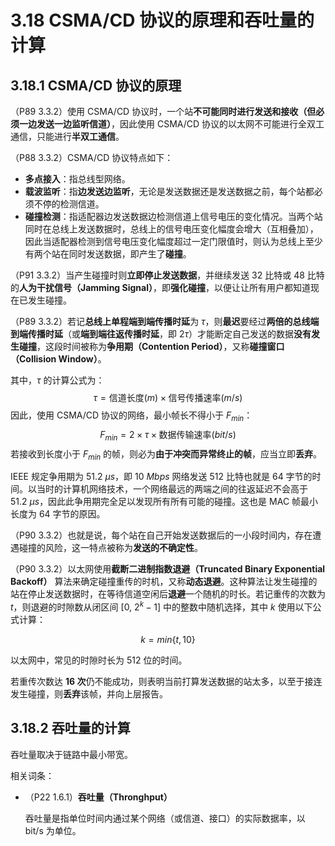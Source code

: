 # 3.18 CSMA/CD 协议的原理和吞吐量的计算

## 3.18.1 CSMA/CD 协议的原理

（P89 3.3.2）使用 CSMA/CD 协议时，一个站**不可能同时进行发送和接收（但必须一边发送一边监听信道）**，因此使用 CSMA/CD 协议的以太网不可能进行全双工通信，只能进行**半双工通信**。

（P88 3.3.2）CSMA/CD 协议特点如下：

+ **多点接入**：指总线型网络。
+ **载波监听**：指**边发送边监听**，无论是发送数据还是发送数据之前，每个站都必须不停的检测信道。
+ **碰撞检测**：指适配器边发送数据边检测信道上信号电压的变化情况。当两个站同时在总线上发送数据时，总线上的信号电压变化幅度会增大（互相叠加），因此当适配器检测到信号电压变化幅度超过一定门限值时，则认为总线上至少有两个站在同时发送数据，即产生了**碰撞**。

（P91 3.3.2）当产生碰撞时则**立即停止发送数据**，并继续发送 32 比特或 48 比特的**人为干扰信号（Jamming Signal）**，即**强化碰撞**，以便让让所有用户都知道现在已发生碰撞。

（P89 3.3.2）若记**总线上单程端到端传播时延**为 $\tau$，则**最迟**要经过**两倍的总线端到端传播时延**（或**端到端往返传播时延**，即 $2 \tau$）才能断定自己发送的数据**没有发生碰撞**，这段时间被称为**争用期（Contention Period）**，又称**碰撞窗口（Collision Window）**。

其中，$\tau$ 的计算公式为：
$$
\tau=\text{信道长度}(m) \times \text{信号传播速率}(m/s)
$$
因此，使用 CSMA/CD 协议的网络，最小帧长不得小于 $F_{min}$：
$$
F_{min}=2 \times \tau \times \text{数据传输速率}(bit/s)
$$
若接收到长度小于 $F_{min}$ 的帧，则必为**由于冲突而异常终止的帧**，应当立即**丢弃**。

IEEE 规定争用期为 $51.2\ \mu s$，即 $10\ Mbps$ 网络发送 512 比特也就是 64 字节的时间。以当时的计算机网络技术，一个网络最远的两端之间的往返延迟不会高于 $51.2\ \mu s$，因此此争用期完全足以发现所有所有可能的碰撞。这也是 MAC 帧最小长度为 64 字节的原因。

（P90 3.3.2）也就是说，每个站在自己开始发送数据后的一小段时间内，存在遭遇碰撞的风险，这一特点被称为**发送的不确定性**。

（P90 3.3.2）以太网使用**截断二进制指数退避（Truncated Binary Exponential Backoff）** 算法来确定碰撞重传的时机，又称**动态退避**。这种算法让发生碰撞的站在停止发送数据时，在等待信道空闲后**退避**一个随机的时长。若记重传的次数为 $t$，则退避的时隙数从闭区间 $[0,\ 2^k-1]$ 中的整数中随机选择，其中 $k$ 使用以下公式计算：

$$
k=min\{t,10\}
$$

以太网中，常见的时隙时长为 512 位的时间。

若重传次数达 **16 次**仍不能成功，则表明当前打算发送数据的站太多，以至于接连发生碰撞，则**丢弃**该帧，并向上层报告。

## 3.18.2 吞吐量的计算

吞吐量取决于链路中最小带宽。

相关词条：

+ （P22 1.6.1）**吞吐量（Thronghput）**

  吞吐量是指单位时间内通过某个网络（或信道、接口）的实际数据率，以 bit/s 为单位。
